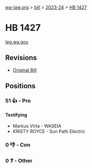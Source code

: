 [wa-law.org](/) > [bill](/bill/) > [2023-24](/bill/2023-24/) > [HB 1427](/bill/2023-24/hb/1427/)

# HB 1427
[leg.wa.gov](https://app.leg.wa.gov/billsummary?BillNumber=1427&Year=2023&Initiative=false)

## Revisions
* [Original Bill](1/)

## Positions
### 51 👍 - Pro
#### Testifying
* Markus Virta - WASEIA
* KRISTY ROYCE - Sun Path Electric

### 0 👎 - Con

### 0 ❓ - Other
